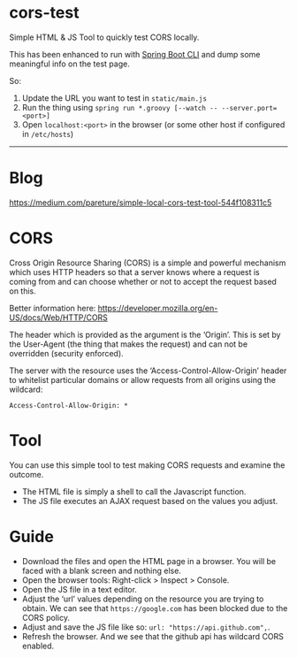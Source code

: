 # cors-test
Simple HTML & JS Tool to quickly test CORS locally.

This has been enhanced to run with [Spring Boot CLI](https://docs.spring.io/spring-boot/docs/current-SNAPSHOT/reference/htmlsingle/#cli) and dump some meaningful info on the test page.

So:
1. Update the URL you want to test in `static/main.js`
2. Run the thing using `spring run *.groovy [--watch -- --server.port=<port>]`
3. Open `localhost:<port>` in the browser (or some other host if configured in `/etc/hosts`)

----

# Blog
https://medium.com/pareture/simple-local-cors-test-tool-544f108311c5


# CORS
Cross Origin Resource Sharing (CORS) is a simple and powerful mechanism which uses HTTP headers so that a server knows where a request is coming from and can choose whether or not to accept the request based on this.

Better information here:
https://developer.mozilla.org/en-US/docs/Web/HTTP/CORS

The header which is provided as the argument is the ‘Origin’. This is set by the User-Agent (the thing that makes the request) and can not be overridden (security enforced).

The server with the resource uses the ‘Access-Control-Allow-Origin’ header to whitelist particular domains or allow requests from all origins using the wildcard:

```
Access-Control-Allow-Origin: *
```

# Tool
You can use this simple tool to test making CORS requests and examine the outcome.

* The HTML file is simply a shell to call the Javascript function.
* The JS file executes an AJAX request based on the values you adjust.


# Guide
* Download the files and open the HTML page in a browser. You will be faced with a blank screen and nothing else.
* Open the browser tools: Right-click > Inspect > Console.
* Open the JS file in a text editor.
* Adjust the ‘url’ values depending on the resource you are trying to obtain. We can see that `https://google.com` has been blocked due to the CORS policy.
* Adjust and save the JS file like so: `url: "https://api.github.com",`.
* Refresh the browser. And we see that the github api has wildcard CORS enabled.
